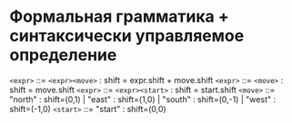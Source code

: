 # Формальная грамматика + синтаксически управляемое определение

`<expr>` ::= `<expr><move>` : shift = expr.shift + move.shift
`<expr>` ::= `<move>` : shift = move.shift
`<expr>` ::= `<expr><start>` : shift  = start.shift
`<move>` ::= "north" : shift=(0,1) | "east" : shift=(1,0) | "south" : shift=(0,-1) | "west" : shift=(-1,0)
`<start>` ::= "start" : shift=(0,0)
